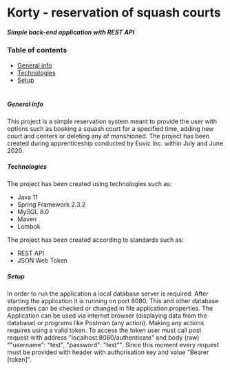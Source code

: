 # Korty - reservation of squash courts

##### Simple back-end application with REST API

### Table of contents
* [General info](#general-info)
* [Technologies](#technologies)
* [Setup](#setup)
#

##### General info
This project is a simple reservation system meant to provide the 
user with options such as booking a squash court for a specified
time, adding new court and centers or deleting any of manshioned.
The project has been created during apprenticeship conducted by
Euvic Inc. within July and June 2020.

##### Technologies
The project has been created using technologies such as:
* Java 11
* Spring Framework 2.3.2
* MySQL 8.0
* Maven
* Lombok

The project has been created according to standards such as:
* REST API
* JSON Web Token

##### Setup
In order to run the application a local database server is required.
After starting the application it is running on port 8080. This and
other database properties can be checked or changed in file 
application.properties. The Application can be used via internet
browser (displaying data from the database) or programs like Postman
(any action). Making any actions requires using a valid token.
To access the token user must call post request with 
address "localhost:8080/authenticate" 
and body (raw) ""username": "test", "password": "test"".
Since this moment every request must be provided with header with
authorisation key and value "Bearer [token]".
